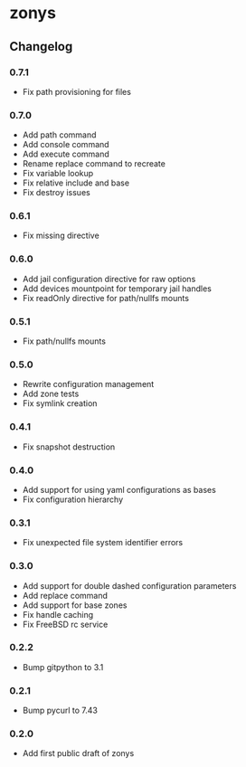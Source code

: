 # zonys

## Changelog

### 0.7.1
- Fix path provisioning for files

### 0.7.0
- Add path command
- Add console command
- Add execute command
- Rename replace command to recreate
- Fix variable lookup
- Fix relative include and base
- Fix destroy issues

### 0.6.1
- Fix missing directive

### 0.6.0
- Add jail configuration directive for raw options
- Add devices mountpoint for temporary jail handles
- Fix readOnly directive for path/nullfs mounts

### 0.5.1
- Fix path/nullfs mounts

### 0.5.0
- Rewrite configuration management
- Add zone tests
- Fix symlink creation

### 0.4.1
- Fix snapshot destruction

### 0.4.0
- Add support for using yaml configurations as bases
- Fix configuration hierarchy

### 0.3.1
- Fix unexpected file system identifier errors

### 0.3.0
- Add support for double dashed configuration parameters
- Add replace command
- Add support for base zones
- Fix handle caching
- Fix FreeBSD rc service

### 0.2.2
- Bump gitpython to 3.1

### 0.2.1
- Bump pycurl to 7.43

### 0.2.0
- Add first public draft of zonys

